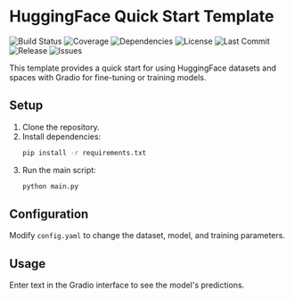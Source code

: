 # HuggingFace Quick Start Template

![Build Status](https://github.com/canstralian/HF-Spaces/actions/workflows/ci.yml/badge.svg)
![Coverage](https://img.shields.io/codecov/c/github/canstralian/HF-Spaces)
![Dependencies](https://img.shields.io/librariesio/github/canstralian/HF-Spaces)
![License](https://img.shields.io/github/license/canstralian/HF-Spaces)
![Last Commit](https://img.shields.io/github/last-commit/canstralian/HF-Spaces)
![Release](https://img.shields.io/github/v/release/canstralian/HF-Spaces)
![Issues](https://img.shields.io/github/issues/canstralian/HF-Spaces)

This template provides a quick start for using HuggingFace datasets and spaces with Gradio for fine-tuning or training models.

## Setup

1. Clone the repository.
2. Install dependencies:
    ```sh
    pip install -r requirements.txt
    ```
3. Run the main script:
    ```sh
    python main.py
    ```

## Configuration

Modify `config.yaml` to change the dataset, model, and training parameters.

## Usage

Enter text in the Gradio interface to see the model's predictions.